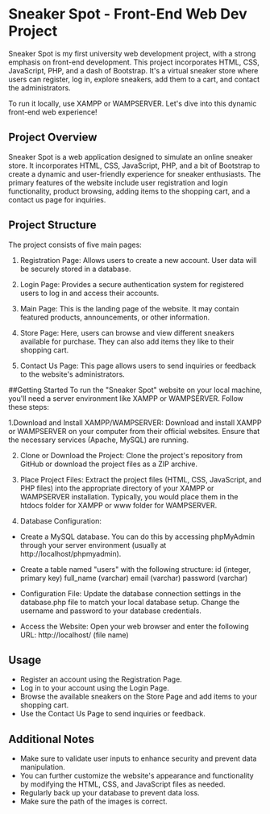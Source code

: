 # Sneaker Spot - Front-End Web Dev Project
Sneaker Spot is my first university web development project, with a strong emphasis on front-end development. This project incorporates HTML, CSS, JavaScript, PHP, and a dash of Bootstrap. It's a virtual sneaker store where users can register, log in, explore sneakers, add them to a cart, and contact the administrators.

To run it locally, use XAMPP or WAMPSERVER. Let's dive into this dynamic front-end web experience!

## Project Overview
Sneaker Spot is a web application designed to simulate an online sneaker store. It incorporates HTML, CSS, JavaScript, PHP, and a bit of Bootstrap to create a dynamic and user-friendly experience for sneaker enthusiasts. The primary features of the website include user registration and login functionality, product browsing, adding items to the shopping cart, and a contact us page for inquiries.

## Project Structure
The project consists of five main pages:

1. Registration Page: Allows users to create a new account. User data will be securely stored in a database.

2. Login Page: Provides a secure authentication system for registered users to log in and access their accounts.

3. Main Page: This is the landing page of the website. It may contain featured products, announcements, or other information.

4. Store Page: Here, users can browse and view different sneakers available for purchase. They can also add items they like to their shopping cart.

5. Contact Us Page: This page allows users to send inquiries or feedback to the website's administrators.

##Getting Started
To run the "Sneaker Spot" website on your local machine, you'll need a server environment like XAMPP or WAMPSERVER. Follow these steps:

1.Download and Install XAMPP/WAMPSERVER: Download and install XAMPP or WAMPSERVER on your computer from their official websites. Ensure that the necessary services (Apache, MySQL) are running.

2. Clone or Download the Project: Clone the project's repository from GitHub or download the project files as a ZIP archive.

3. Place Project Files: Extract the project files (HTML, CSS, JavaScript, and PHP files) into the appropriate directory of your XAMPP or WAMPSERVER installation. Typically, you would place them in the htdocs folder for XAMPP or www folder for WAMPSERVER.

4. Database Configuration:

- Create a MySQL database. You can do this by accessing phpMyAdmin through your server environment (usually at http://localhost/phpmyadmin).
- Create a table named "users" with the following structure:
id (integer, primary key)
full_name (varchar)
email (varchar)
password (varchar)
- Configuration File: Update the database connection settings in the database.php file to match your local database setup. Change the username and password to your database credentials.

- Access the Website: Open your web browser and enter the following URL: http://localhost/ (file name)

## Usage
- Register an account using the Registration Page.
- Log in to your account using the Login Page.
- Browse the available sneakers on the Store Page and add items to your shopping cart.
- Use the Contact Us Page to send inquiries or feedback.

## Additional Notes
- Make sure to validate user inputs to enhance security and prevent data manipulation.
- You can further customize the website's appearance and functionality by modifying the HTML, CSS, and JavaScript files as needed.
- Regularly back up your database to prevent data loss.
- Make sure the path of the images is correct.
